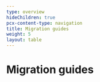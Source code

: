 ```yaml
---
type: overview
hideChildren: true
pcx-content-type: navigation
title: Migration guides
weight: 5
layout: table
---
```


# Migration guides
